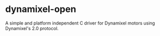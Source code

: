 # dynamixel-open
A simple and platform independent C driver for Dynamixel motors using Dynamixel's 2.0 protocol.
